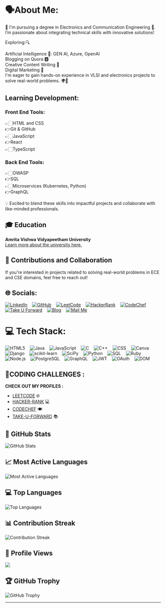 # 🗣️About Me:
🚀 I'm pursuing a degree in Electronics and Communication Engineering 📶. I’m passionate about integrating technical skills with innovative solutions!

Exploring:🔍

Artificial Intelligence 🤖: GEN AI, Azure, OpenAI  
Blogging on Quora 🅱️  
Creative Content Writing 📝  
Digital Marketing 🛜  
I'm eager to gain hands-on experience in VLSI and electronics projects to solve real-world problems. 🌍🔧

## Learning Development:
### Front End Tools:
👉🏻HTML and CSS  
👉Git & GitHub  
👉🏻JavaScript  
👉React  
👉🏻TypeScript  

### Back End Tools:
👉🏻OWASP  
👉SQL  
👉🏻Microservices (Kubernetes, Python)  
👉GraphQL  

💡 Excited to blend these skills into impactful projects and collaborate with like-minded professionals.

## 🎓 Education 
**Amrita Vishwa Vidyapeetham University**  
[Learn more about the university here.](https://en.wikipedia.org/wiki/Amrita_Vishwa_Vidyapeetham)

## 🤝 Contributions and Collaboration
If you're interested in projects related to solving real-world problems in ECE and CSE domains, feel free to reach out!  

## 🌐 Socials:
[![LinkedIn](https://img.shields.io/badge/LinkedIn-%230077B5.svg?logo=linkedin&logoColor=white)](https://www.linkedin.com/in/rahul-krishna-j/) &nbsp;&nbsp; 
[![GitHub](https://img.shields.io/badge/GitHub-%23181717.svg?logo=github&logoColor=white)](https://github.com/Rkj007-hub) &nbsp;&nbsp; 
[![LeetCode](https://img.shields.io/badge/LeetCode-%23FFA116.svg?logo=LeetCode&logoColor=white)](https://leetcode.com/u/RAHUL_KRISHNA_J/) &nbsp;&nbsp; 
[![HackerRank](https://img.shields.io/badge/HackerRank-%2311B48A.svg?logo=hackerrank&logoColor=white)](https://www.hackerrank.com/profile/tomyblog007) &nbsp;&nbsp; 
[![CodeChef](https://img.shields.io/badge/CodeChef-%23CCAA00.svg?logo=codechef&logoColor=white)](https://www.codechef.com/users/rahulkrishnaj) &nbsp;&nbsp; 
[![Take U Forward](https://img.shields.io/badge/TakeUForward-%23FF5722.svg?logo=book&logoColor=white)](https://takeuforward.org/profile/JRK_007) &nbsp;&nbsp; 
[![Blog](https://img.shields.io/badge/Blog-%23FF5722.svg?logo=blogger&logoColor=white)](https://rkandblogs.blogspot.com) &nbsp;&nbsp; 
[![Mail Me](https://img.shields.io/badge/Mail-%23D14836.svg?logo=gmail&logoColor=white)](mailto:tomyblog007@gmail.com)  

# 💻 Tech Stack:
![HTML5](https://img.shields.io/badge/html5-%23E34F26.svg?style=for-the-badge&logo=html5&logoColor=white) &nbsp;&nbsp; 
![Java](https://img.shields.io/badge/java-%23ED8B00.svg?style=for-the-badge&logo=openjdk&logoColor=white) &nbsp;&nbsp; 
![JavaScript](https://img.shields.io/badge/javascript-%23323330.svg?style=for-the-badge&logo=javascript&logoColor=%23F7DF1E) &nbsp;&nbsp; 
![C](https://img.shields.io/badge/c-%2300599C.svg?style=for-the-badge&logo=c&logoColor=white) &nbsp;&nbsp; 
![C++](https://img.shields.io/badge/c++-%2300599C.svg?style=for-the-badge&logo=cplusplus&logoColor=white) &nbsp;&nbsp; 
![CSS](https://img.shields.io/badge/css-%231572B6.svg?style=for-the-badge&logo=css3&logoColor=white) &nbsp;&nbsp; 
![Canva](https://img.shields.io/badge/Canva-%2300C4CC.svg?style=for-the-badge&logo=Canva&logoColor=white) &nbsp;&nbsp; 
![Django](https://img.shields.io/badge/Django-%23092B2C.svg?style=for-the-badge&logo=django&logoColor=white) &nbsp;&nbsp; 
![scikit-learn](https://img.shields.io/badge/scikit--learn-%23F7931E.svg?style=for-the-badge&logo=scikit-learn&logoColor=white) &nbsp;&nbsp; 
![SciPy](https://img.shields.io/badge/SciPy-%23E0532B.svg?style=for-the-badge&logo=sci-py&logoColor=white) &nbsp;&nbsp; 
![Python](https://img.shields.io/badge/python-3670A0?style=for-the-badge&logo=python&logoColor=ffdd54) &nbsp;&nbsp; 
![SQL](https://img.shields.io/badge/SQL-%232B2D42.svg?style=for-the-badge&logo=sqlite&logoColor=white) &nbsp;&nbsp; 
![Ruby](https://img.shields.io/badge/ruby-%23CC342D.svg?style=for-the-badge&logo=ruby&logoColor=white) &nbsp;&nbsp; 
![Node.js](https://img.shields.io/badge/Node.js-%236DA55F.svg?style=for-the-badge&logo=node.js&logoColor=white) &nbsp;&nbsp; 
![PostgreSQL](https://img.shields.io/badge/PostgreSQL-%233471B5.svg?style=for-the-badge&logo=PostgreSQL&logoColor=white) &nbsp;&nbsp; 
![GraphQL](https://img.shields.io/badge/GraphQL-%E10098.svg?style=for-the-badge&logo=graphql&logoColor=white) &nbsp;&nbsp; 
![JWT](https://img.shields.io/badge/JWT-%23000000.svg?style=for-the-badge&logo=json-web-tokens&logoColor=white) &nbsp;&nbsp; 
![OAuth](https://img.shields.io/badge/OAuth-%232F303B.svg?style=for-the-badge&logo=oauth&logoColor=white) &nbsp;&nbsp; 
![DOM](https://img.shields.io/badge/DOM-%23F7DF1E.svg?style=for-the-badge&logo=javascript&logoColor=black)  

## 🤖CODING CHALLENGES :
**CHECK OUT MY PROFILES :**
- [LEETCODE](https://leetcode.com/u/RAHUL_KRISHNA_J/) 🌐
- [HACKER-RANK](https://www.hackerrank.com/profile/tomyblog007) 💻
- [CODECHEF](https://www.codechef.com/users/rahulkrishnaj) 🍽️
- [TAKE-U-FORWARD](https://takeuforward.org/profile/JRK_007) 📚

## 🌟 GitHub Stats
![GitHub Stats](https://github-readme-stats.vercel.app/api?username=JRK-007&show_icons=true&theme=radical)

## 📈 Most Active Languages
![Most Active Languages](https://github-profile-summary-cards.vercel.app/api/cards/most-commit-language?username=JRK-007&theme=radical)

## 💻 Top Languages
![Top Languages](https://github-readme-stats.vercel.app/api/top-langs/?username=JRK-007&layout=compact&theme=radical)

## 📊 Contribution Streak
![Contribution Streak](https://github-readme-streak-stats.herokuapp.com/?user=JRK-007&theme=radical)

## 👀 Profile Views
[![](https://visitcount.itsvg.in/api?id=JRK-0071&icon=0&color=0)](https://visitcount.itsvg.in)

## 🏆 GitHub Trophy
![GitHub Trophy](https://github-profile-trophy.vercel.app/?username=JRK-007&theme=radical)

---


<!-- Proudly created with GPRM ( https://gprm.itsvg.in ) -->

<!--
**** is a ✨ _special_ ✨ repository because its `README.md` (this file) appears on your GitHub profile.

Here are some ideas to get you started:

- 🔭 I’m currently working on ...
- 🌱 I’m currently learning ...
- 👯 I’m looking to collaborate on ...
- 🤔 I’m looking for help with ...
- 💬 Ask me about ...
- 📫 How to reach me: ...
- 😄 Pronouns: ...
- ⚡ Fun fact: ...
-->
